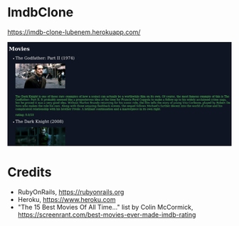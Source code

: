 # ImdbClone

https://imdb-clone-lubenem.herokuapp.com/

![](app/assets/images/screenshot.png)

# Credits

   - RubyOnRails, https://rubyonrails.org
   - Heroku, https://www.heroku.com
   - "The 15 Best Movies Of All Time..." list by Colin McCormick,
        https://screenrant.com/best-movies-ever-made-imdb-rating
